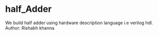 # half_Adder
We build half adder using hardware description language i.e verilog hdl.
<br>
Author: Rishabh khanna
